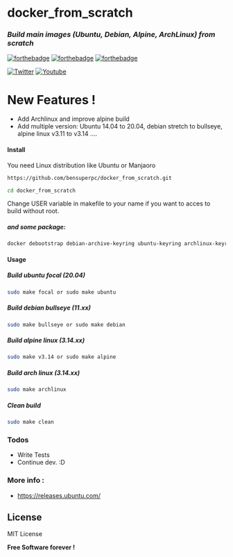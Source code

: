 # docker_from_scratch
### _Build main images (Ubuntu, Debian, Alpine, ArchLinux) from scratch_

 [![forthebadge](https://forthebadge.com/images/badges/built-with-love.svg)](https://forthebadge.com) [![forthebadge](https://forthebadge.com/images/badges/powered-by-jeffs-keyboard.svg)](https://forthebadge.com) [![forthebadge](https://forthebadge.com/images/badges/contains-cat-gifs.svg)](https://forthebadge.com)
 
 [![Twitter](https://img.shields.io/twitter/follow/Bensuperpc?style=social)](https://img.shields.io/twitter/follow/Bensuperpc?style=social) [![Youtube](https://img.shields.io/youtube/channel/subscribers/UCJsQFFL7QW4LSX9eskq-9Yg?style=social)](https://img.shields.io/youtube/channel/subscribers/UCJsQFFL7QW4LSX9eskq-9Yg?style=social) 

# New Features !

  - Add Archlinux and improve alpine build
  - Add multiple version: Ubuntu 14.04 to 20.04, debian stretch to bullseye, alpine linux v3.11 to v3.14 ....

#### Install
You need Linux distribution like Ubuntu or Manjaoro
```sh
https://github.com/bensuperpc/docker_from_scratch.git
```
```sh
cd docker_from_scratch
```

Change USER variable in makefile to your name if you want to acces to build without root.

##### and some package:
```sh
docker debootstrap debian-archive-keyring ubuntu-keyring archlinux-keyring xz-utils tar wget curl make rsync (maybe others ?)
```

#### Usage
##### _Build ubuntu focal (20.04)_

```sh
sudo make focal or sudo make ubuntu
```
##### _Build debian bullseye (11.xx)_

```sh
sudo make bullseye or sudo make debian
```
##### _Build alpine linux (3.14.xx)_

```sh
sudo make v3.14 or sudo make alpine
```

##### _Build arch linux (3.14.xx)_

```sh
sudo make archlinux
```

##### _Clean build_

```sh
sudo make clean
```

### Todos

 - Write Tests
 - Continue dev. :D

### More info : 
- https://releases.ubuntu.com/

License
----

MIT License


**Free Software forever !**
